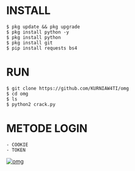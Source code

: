 # INSTALL
```
$ pkg update && pkg upgrade
$ pkg install python -y
$ pkg install python
$ pkg install git 
$ pip install requests bs4
```
# RUN
```
$ git clone https://github.com/KURNIAW4TI/omg
$ cd omg
$ ls
$ python2 crack.py
```
# METODE LOGIN
```
- COOKIE
- TOKEN
```
<a href="https://github.com/KURNIAW4TI/omg"><img title="omg" src="https://github-readme-stats.vercel.app/api/pin/?username=KURNIAW4TI&repo=omg&theme=vision-friendly-dark"></a>
<p align="center">
